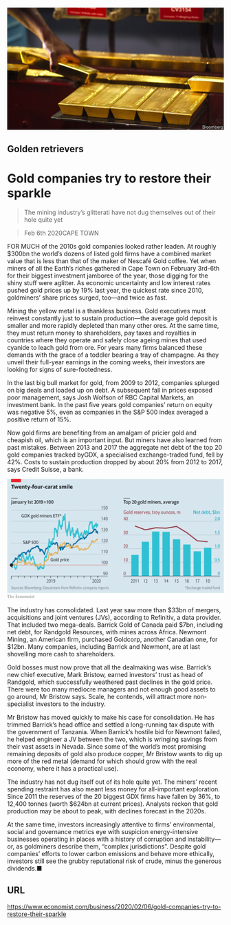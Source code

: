 ![](./images/20200208_WBP504.jpg)

## Golden retrievers

# Gold companies try to restore their sparkle

> The mining industry’s glitterati have not dug themselves out of their hole quite yet

> Feb 6th 2020CAPE TOWN

FOR MUCH of the 2010s gold companies looked rather leaden. At roughly $300bn the world’s dozens of listed gold firms have a combined market value that is less than that of the maker of Nescafé Gold coffee. Yet when miners of all the Earth’s riches gathered in Cape Town on February 3rd-6th for their biggest investment jamboree of the year, those digging for the shiny stuff were aglitter. As economic uncertainty and low interest rates pushed gold prices up by 19% last year, the quickest rate since 2010, goldminers’ share prices surged, too—and twice as fast.

Mining the yellow metal is a thankless business. Gold executives must reinvest constantly just to sustain production—the average gold deposit is smaller and more rapidly depleted than many other ores. At the same time, they must return money to shareholders, pay taxes and royalties in countries where they operate and safely close ageing mines that used cyanide to leach gold from ore. For years many firms balanced these demands with the grace of a toddler bearing a tray of champagne. As they unveil their full-year earnings in the coming weeks, their investors are looking for signs of sure-footedness.

In the last big bull market for gold, from 2009 to 2012, companies splurged on big deals and loaded up on debt. A subsequent fall in prices exposed poor management, says Josh Wolfson of RBC Capital Markets, an investment bank. In the past five years gold companies’ return on equity was negative 5%, even as companies in the S&P 500 index averaged a positive return of 15%.

Now gold firms are benefiting from an amalgam of pricier gold and cheapish oil, which is an important input. But miners have also learned from past mistakes. Between 2013 and 2017 the aggregate net debt of the top 20 gold companies tracked byGDX, a specialised exchange-traded fund, fell by 42%. Costs to sustain production dropped by about 20% from 2012 to 2017, says Credit Suisse, a bank.

![](./images/20200208_WBC320.png)

The industry has consolidated. Last year saw more than $33bn of mergers, acquisitions and joint ventures (JVs), according to Refinitiv, a data provider. That included two mega-deals. Barrick Gold of Canada paid $7bn, including net debt, for Randgold Resources, with mines across Africa. Newmont Mining, an American firm, purchased Goldcorp, another Canadian one, for $12bn. Many companies, including Barrick and Newmont, are at last shovelling more cash to shareholders.

Gold bosses must now prove that all the dealmaking was wise. Barrick’s new chief executive, Mark Bristow, earned investors’ trust as head of Randgold, which successfully weathered past declines in the gold price. There were too many mediocre managers and not enough good assets to go around, Mr Bristow says. Scale, he contends, will attract more non-specialist investors to the industry.

Mr Bristow has moved quickly to make his case for consolidation. He has trimmed Barrick’s head office and settled a long-running tax dispute with the government of Tanzania. When Barrick’s hostile bid for Newmont failed, he helped engineer a JV between the two, which is wringing savings from their vast assets in Nevada. Since some of the world’s most promising remaining deposits of gold also produce copper, Mr Bristow wants to dig up more of the red metal (demand for which should grow with the real economy, where it has a practical use).

The industry has not dug itself out of its hole quite yet. The miners’ recent spending restraint has also meant less money for all-important exploration. Since 2011 the reserves of the 20 biggest GDX firms have fallen by 36%, to 12,400 tonnes (worth $624bn at current prices). Analysts reckon that gold production may be about to peak, with declines forecast in the 2020s.

At the same time, investors increasingly attentive to firms’ environmental, social and governance metrics eye with suspicion energy-intensive businesses operating in places with a history of corruption and instability—or, as goldminers describe them, “complex jurisdictions”. Despite gold companies’ efforts to lower carbon emissions and behave more ethically, investors still see the grubby reputational risk of crude, minus the generous dividends.■

## URL

https://www.economist.com/business/2020/02/06/gold-companies-try-to-restore-their-sparkle
